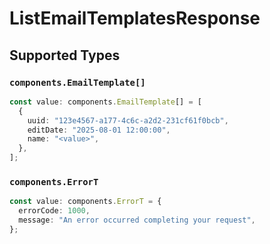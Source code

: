 # ListEmailTemplatesResponse


## Supported Types

### `components.EmailTemplate[]`

```typescript
const value: components.EmailTemplate[] = [
  {
    uuid: "123e4567-a177-4c6c-a2d2-231cf61f0bcb",
    editDate: "2025-08-01 12:00:00",
    name: "<value>",
  },
];
```

### `components.ErrorT`

```typescript
const value: components.ErrorT = {
  errorCode: 1000,
  message: "An error occurred completing your request",
};
```

